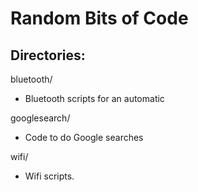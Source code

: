 Random Bits of Code
===================

Directories:
------------

bluetooth/
  - Bluetooth scripts for an automatic 

googlesearch/  
  - Code to do Google searches

wifi/
  - Wifi scripts.

